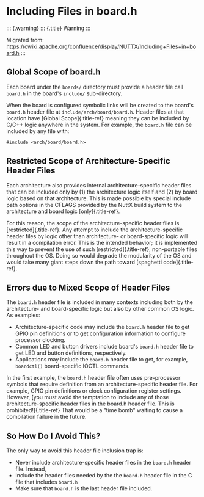 Including Files in board.h
==========================

::: {.warning}
::: {.title}
Warning
:::

Migrated from:
<https://cwiki.apache.org/confluence/display/NUTTX/Including+Files+in+board.h>
:::

Global Scope of board.h
-----------------------

Each board under the `boards/` directory must provide a header file call
`board.h` in the board\'s `include/` sub-directory.

When the board is configured symbolic links will be created to the
board\'s `board.h` header file at `include/arch/board/board.h`. Header
files at that location have [Global Scope]{.title-ref} meaning they can
be included by C/C++ logic anywhere in the system. For example, the
`board.h` file can be included by any file with:

``` {.C}
#include <arch/board/board.h>
```

Restricted Scope of Architecture-Specific Header Files
------------------------------------------------------

Each architecture also provides internal architecture-specific header
files that can be included only by (1) the architecture logic itself and
(2) by board logic based on that architecture. This is made possible by
special include path options in the CFLAGS provided by the NuttX build
system to the architecture and board logic [only]{.title-ref}.

For this reason, the scope of the architecture-specific header files is
[restricted]{.title-ref}. Any attempt to include the
architecture-specific header files by logic other than architecture- or
board-specific logic will result in a compilation error. This is the
intended behavior; it is implemented this way to prevent the use of such
[restricted]{.title-ref}, non-portable files throughout the OS. Doing so
would degrade the modularity of the OS and would take many giant steps
down the path toward [spaghetti code]{.title-ref}.

Errors due to Mixed Scope of Header Files
-----------------------------------------

The `board.h` header file is included in many contexts including both by
the architecture- and board-specific logic but also by other common OS
logic. As examples:

-   Architecture-specific code may include the `board.h` header file to
    get GPIO pin definitions or to get configuration information to
    configure processor clocking.
-   Common LED and button drivers include board\'s `board.h` header file
    to get LED and button definitions, respectively.
-   Applications may include the `board.h` header file to get, for
    example, `boardctl()` board-specific IOCTL commands.

In the first example, the `board.h` header file often uses pre-processor
symbols that require definition from an architecture-specific header
file. For example, GPIO pin definitions or clock configuration register
settings. However, [you must avoid the temptation to include any of
those architecture-specific header files in the board.h header file.
This is prohibited!]{.title-ref} That would be a \"time bomb\" waiting
to cause a compilation failure in the future.

So How Do I Avoid This?
-----------------------

The only way to avoid this header file inclusion trap is:

-   Never include architecture-specific header files in the `board.h`
    header file. Instead,
-   Include the header files needed by the the `board.h` header file in
    the C file that includes `board.h`
-   Make sure that `board.h` is the last header file included.
